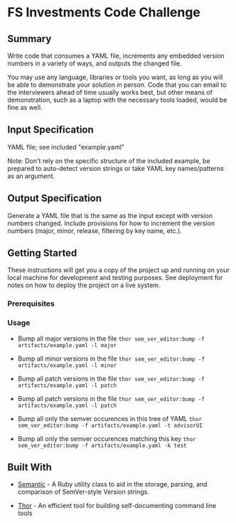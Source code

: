 # FS Investments Code Challenge

## Summary

Write code that consumes a YAML file, increments any embedded version
numbers in a variety of ways, and outputs the changed file.

You may use any language, libraries or tools you want, as long as you will be
able to demonstrate your solution in person. Code that you can email to the
interviewers ahead of time usually works best, but other means of
demonstration, such as a laptop with the necessary tools loaded, would be fine
as well.

## Input Specification

YAML file; see included "example.yaml"

Note: Don't rely on the specific structure of the included example, be
prepared to auto-detect version strings or take YAML key names/patterns
as an argument.

## Output Specification

Generate a YAML file that is the same as the input
except with version numbers changed. Include provisions for how to
increment the version numbers (major, minor, release, filtering by key
name, etc.).

## Getting Started

These instructions will get you a copy of the project up and running on your local machine for development and testing purposes. See deployment for notes on how to deploy the project on a live system.

### Prerequisites

### Usage

* Bump all major versions in the file
`thor sem_ver_editor:bump -f artifacts/example.yaml -l major`

* Bump all minor versions in the file
`thor sem_ver_editor:bump -f artifacts/example.yaml -l minor`

* Bump all patch versions in the file
`thor sem_ver_editor:bump -f artifacts/example.yaml -l patch`

* Bump all patch versions in the file
`thor sem_ver_editor:bump -f artifacts/example.yaml -l patch`

* Bump all only the semver occurences in this tree of YAML
`thor sem_ver_editor:bump -f artifacts/example.yaml -t advisorUI`

* Bump all only the semver occurences matching this key
`thor sem_ver_editor:bump -f artifacts/example.yaml -k test`


## Built With

* [Semantic](https://github.com/jlindsey/semantic) - A Ruby utility class to aid in the storage, parsing, and comparison of SemVer-style Version strings.

* [Thor](https://github.com/khuda/thor) - An efficient tool for building self-documenting command line tools

